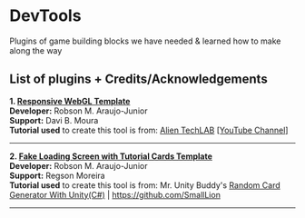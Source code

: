 # DevTools
Plugins of game building blocks we have needed &amp; learned how to make along the way

## List of plugins + Credits/Acknowledgements

<b>1. <a href="https://github.com/LehighRiVR/DevTools/blob/main/Responsive_WebGL_Template.unitypackage">Responsive WebGL Template</a></b> <br>
   <b>Developer:</b> Robson M. Araujo-Junior<br>
   <b>Support:</b> Davi B. Moura<br>
   <b>Tutorial used</b> to create this tool is from: <a href="http://alientechlab.com/">Alien TechLAB</a> <a href="https://youtu.be/uO9WYfqBW-s">[YouTube Channel]</a> <br><hr>
   
   
<b>2. <a href="https://github.com/LehighRiVR/DevTools/blob/main/FakeLoadingScreen.unitypackage">Fake Loading Screen with Tutorial Cards Template</a></b><br>
   <b>Developer:</b> Robson M. Araujo-Junior<br>
   <b>Support:</b> Regson Moreira<br>
   <b>Tutorial used</b> to create this tool is from: Mr. Unity Buddy's <a href="https://mr-unity-buddy.hashnode.dev/random-card-generator-with-unityc">Random Card Generator With Unity(C#)</a> | https://github.com/SmallLion <br><hr>
